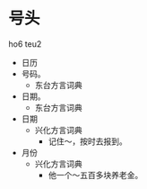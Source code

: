 # 号头
ho6 teu2
+ 日历
+ 号码。
  * 东台方言词典
+ 日期。
  * 东台方言词典
+ 日期
  * 兴化方言词典
    - 记住～，按时去报到。
+ 月份
  * 兴化方言词典
    - 他一个～五百多块养老金。
